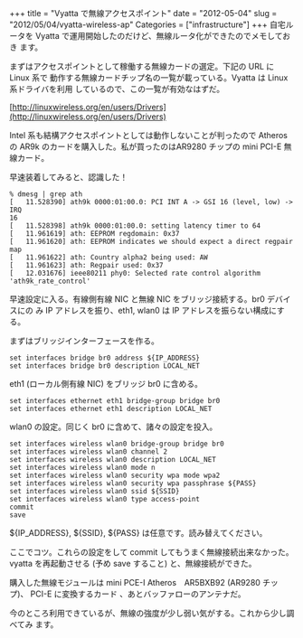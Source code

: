 +++
title = "Vyatta で無線アクセスポイント"
date = "2012-05-04"
slug = "2012/05/04/vyatta-wireless-ap"
Categories = ["infrastructure"]
+++
自宅ルータを Vyatta で運用開始したのだけど、無線ルータ化ができたのでメモしておき
ます。

まずはアクセスポイントとして稼働する無線カードの選定。下記の URL に Linux 系で
動作する無線カードチップ名の一覧が載っている。Vyatta は Linux 系ドライバを利用
しているので、この一覧が有効なはずだ。

[http://linuxwireless.org/en/users/Drivers](http://linuxwireless.org/en/users/Drivers)

Intel 系も結構アクセスポイントとしては動作しないことが判ったので Atheros の
AR9k のカードを購入した。私が買ったのはAR9280 チップの mini PCI-E 無線カード。

早速装着してみると、認識した！

    % dmesg | grep ath
	[   11.528390] ath9k 0000:01:00.0: PCI INT A -> GSI 16 (level, low) -> IRQ
	16
	[   11.528398] ath9k 0000:01:00.0: setting latency timer to 64
	[   11.961619] ath: EEPROM regdomain: 0x37
	[   11.961620] ath: EEPROM indicates we should expect a direct regpair map
	[   11.961622] ath: Country alpha2 being used: AW
	[   11.961623] ath: Regpair used: 0x37
	[   12.031676] ieee80211 phy0: Selected rate control algorithm 'ath9k_rate_control'

早速設定に入る。有線側有線 NIC と無線 NIC をブリッジ接続する。br0 デバイスにの
み IP アドレスを振り、eth1, wlan0 は IP アドレスを振らない構成にする。

まずはブリッジインターフェースを作る。

    set interfaces bridge br0 address ${IP_ADDRESS}
    set interfaces bridge br0 description LOCAL_NET

eth1 (ローカル側有線 NIC) をブリッジ br0 に含める。

    set interfaces ethernet eth1 bridge-group bridge br0
	set interfaces ethernet eth1 description LOCAL_NET

wlan0 の設定。同じく br0 に含めて、諸々の設定を投入。

    set interfaces wireless wlan0 bridge-group bridge br0
	set interfaces wireless wlan0 channel 2
	set interfaces wireless wlan0 description LOCAL_NET
	set interfaces wireless wlan0 mode n
	set interfaces wireless wlan0 security wpa mode wpa2
	set interfaces wireless wlan0 security wpa passphrase ${PASS}
	set interfaces wireless wlan0 ssid ${SSID}
	set interfaces wireless wlan0 type access-point
    commit
	save

${IP_ADDRESS}, ${SSID}, ${PASS} は任意です。読み替えてください。

ここでコツ。これらの設定をして commit してもうまく無線接続出来なかった。vyatta
を再起動させる (予め save すること) と、無線接続ができた。

購入した無線モジュールは mini PCE-I Atheros　AR5BXB92 (AR9280 チップ)、
PCI-E に変換するカード 、あとバッファローのアンテナだ。

今のところ利用できているが、無線の強度が少し弱い気がする。これから少し調べてみ
ます。
